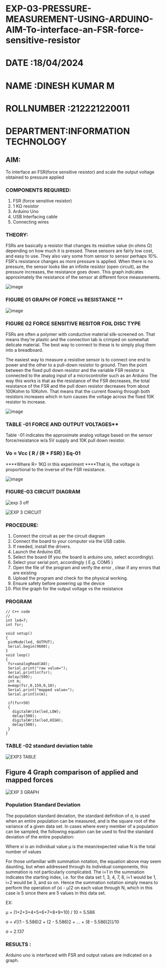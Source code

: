 # EXP-03-PRESSURE-MEASUREMENT-USING-ARDUINO-AIM-To-interface-an-FSR-force-sensitive-resistor
# DATE :18/04/2024
# NAME :DINESH KUMAR M
# ROLLNUMBER :212221220011
# DEPARTMENT:INFORMATION TECHNOLOGY


## AIM: 
To interface an FSR(force sensitive resistor) and scale the output voltage obtained to pressure applied 
 
### COMPONENTS REQUIRED:
1.	FSR  (force sensitive resistor)
2.	1 KΩ resistor 
3.	Arduino Uno 
4.	USB Interfacing cable 
5.	Connecting wires 


### THEORY: 
FSRs are basically a resistor that changes its resistive value (in ohms Ω) depending on how much it is pressed. These sensors are fairly low cost, and easy to use. They also vary some from sensor to sensor perhaps 10%. FSR's resistance changes as more pressure is applied. When there is no pressure, the sensor looks like an infinite resistor (open circuit), as the pressure increases, the resistance goes down. This graph indicates approximately the resistance of the sensor at different force measurements.
 

![image](https://user-images.githubusercontent.com/36288975/163532939-d6888ae1-4068-4d83-86a7-fc4c32d5179e.png)

### FIGURE 01 GRAPH OF FORCE vs RESISTANCE **




![image](https://user-images.githubusercontent.com/36288975/163532957-82d57567-a1c3-48c5-8a87-7ea66d6fca49.png)




### FIGURE 02 FORCE SENSITIVE RESITOR FOIL DISC TYPE  

FSRs are often a polymer with conductive material silk-screened on. That means they're plastic and the connection tab is crimped on somewhat delicate material. The best way to connect to these is to simply plug them into a breadboard.

The easiest way to measure a resistive sensor is to connect one end to power and the other to a pull-down resistor to ground. Then the point between the fixed pull down resistor and the variable FSR resistor is connected to the analog input of a microcontroller such as an Arduino The way this works is that as the resistance of the FSR decreases, the total resistance of the FSR and the pull down resistor decreases from about 100Kohm to 10Kohm. That means that the current flowing through both resistors increases which in turn causes the voltage across the fixed 10K resistor to increase.

 ![image](https://user-images.githubusercontent.com/36288975/163532972-2b909551-12c9-485d-adb1-d1e988d557bd.png)

### TABLE -01 FORCE AND OUTPUT VOLTAGES**
	
  Table -01 indicates the approximate analog voltage based on the sensor force/resistance w/a 5V supply and 10K pull down resistor.

### Vo = Vcc ( R / (R + FSR) )								Eq-01

****Where R= 1KΩ in this experiment 
****That is, the voltage is proportional to the inverse of the FSR resistance.

![image](https://user-images.githubusercontent.com/36288975/163532979-a2a5cb5c-f495-442c-843e-bebb82737a35.png)



### FIGURE-03 CIRCUIT DIAGRAM

![exp 3 off](https://github.com/dineshdk154/EXPERIMENT-NO--04-PRESSURE-MEASUREMENT-USING-ARDUINO-AIM-To-interface-an-FSR-force-sensitive-resist/assets/104413084/b514f377-0c20-4248-b720-0f96df6d1862)

![EXP 3 CIRCUIT](https://github.com/dineshdk154/EXPERIMENT-NO--04-PRESSURE-MEASUREMENT-USING-ARDUINO-AIM-To-interface-an-FSR-force-sensitive-resist/assets/104413084/818a3fd2-988b-411b-bbfa-f1981ba30f8c)





### PROCEDURE:
1.	Connect the circuit as per the circuit diagram 
2.	Connect the board to your computer via the USB cable.
3.	If needed, install the drivers.
4.	Launch the Arduino IDE.
5.	Select the board (If you the board is arduino uno, select accordingly).
6.	Select your serial port, accordingly ( E.g. COM5 )
7.	Open the file of the program  and verify the error , clear if any errors that are existing 
8.	Upload the program and check for the physical working. 
9.	Ensure safety before powering up the device 
10.	Plot the graph for the output voltage vs the resistance 


### PROGRAM 
 ```
// C++ code
//
int led=7;
int fsr;

void setup()
{
  pinMode(led, OUTPUT);
  Serial.begin(9600);
}
void loop()
{
  fsr=analogRead(A0);
  Serial.print("raw value=");
  Serial.println(fsr);
  delay(500);
  int m;
  m=map(fsr,0,159,0,10);
  Serial.print("mapped value=");
  Serial.println(m);
  
  if(fsr>50)
  {
    digitalWrite(led,LOW);
    delay(500);
    digitalWrite(led,HIGH);
    delay(500);
  }
}

```
### TABLE -02 standard deviation table 

![EXP3 TABLE](https://github.com/dineshdk154/EXPERIMENT-NO--04-PRESSURE-MEASUREMENT-USING-ARDUINO-AIM-To-interface-an-FSR-force-sensitive-resist/assets/104413084/4e414691-4d0b-4350-ae4c-2ba72225d7df)

## Figure 4 Graph comparison of applied and mapped forces

![EXP 3 GRAPH](https://github.com/dineshdk154/EXPERIMENT-NO--04-PRESSURE-MEASUREMENT-USING-ARDUINO-AIM-To-interface-an-FSR-force-sensitive-resist/assets/104413084/0e84192b-9c58-4f68-9ab3-5a3501a47c15)


### Population Standard Deviation
The population standard deviation, the standard definition of σ, is used when an entire population can be measured, and is the square root of the variance of a given data set. In cases where every member of a population can be sampled, the following equation can be used to find the standard deviation of the entire population:



Where
xi is an individual value
μ is the mean/expected value
N is the total number of values

For those unfamiliar with summation notation, the equation above may seem daunting, but when addressed through its individual components, this summation is not particularly complicated. The i=1 in the summation indicates the starting index, i.e. for the data set 1, 3, 4, 7, 8, i=1 would be 1, i=2 would be 3, and so on. Hence the summation notation simply means to perform the operation of (xi - μ)2 on each value through N, which in this case is 5 since there are 5 values in this data set.

EX:          

μ = (1+2+3+4+5+6+7+8+9+10) / 10 = 5.586  

σ = √[(1 - 5.586)2 + (2 - 5.586)2 + ... + (8 - 5.586)2)]/10

σ = 2.137
### RESULTS : 

Arduino uno is interfaced with FSR and output values are indicated on a graph.
